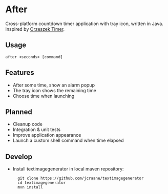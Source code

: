 After
=====

Cross-platform countdown timer application with tray icon, written in Java.
Inspired by [Orzeszek Timer](http://www.orzeszek.org/dev/timer/).

Usage
-----

    after <seconds> [command]

Features
--------

- After some time, show an alarm popup
- The tray icon shows the remaining time
- Choose time when launching

Planned
-------

- Cleanup code
- Integration & unit tests
- Improve application appearance
- Launch a custom shell command when time elapsed

Develop
-------

- Install textimagegenerator in local maven repository:

        git clone https://github.com/jcraane/textimagegenerator
        cd textimagegenerator
        mvn install
